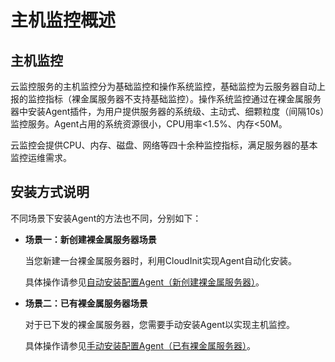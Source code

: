 # 主机监控概述<a name="ZH-CN_TOPIC_0141590855"></a>

## 主机监控<a name="section09361561015"></a>

云监控服务的主机监控分为基础监控和操作系统监控，基础监控为云服务器自动上报的监控指标（裸金属服务器不支持基础监控）。操作系统监控通过在裸金属服务器中安装Agent插件，为用户提供服务器的系统级、主动式、细颗粒度（间隔10s）监控服务。Agent占用的系统资源很小，CPU用率<1.5%、内存<50M。

云监控会提供CPU、内存、磁盘、网络等四十余种监控指标，满足服务器的基本监控运维需求。

## 安装方式说明<a name="section1555419427156"></a>

不同场景下安装Agent的方法也不同，分别如下：

-   **场景一：新创建裸金属服务器场景**

    当您新建一台裸金属服务器时，利用CloudInit实现Agent自动化安装。

    具体操作请参见[自动安装配置Agent（新创建裸金属服务器）](自动安装配置Agent（新创建裸金属服务器）.md)。

-   **场景二：已有裸金属服务器场景**

    对于已下发的裸金属服务器，您需要手动安装Agent以实现主机监控。

    具体操作请参见[手动安装配置Agent（已有裸金属服务器）](手动安装配置Agent（已有裸金属服务器）.md)。


